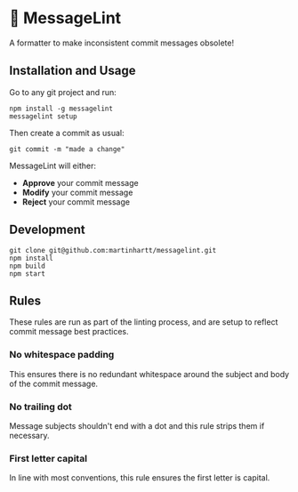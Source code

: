 # 🌟 MessageLint

A formatter to make inconsistent commit messages obsolete!


## Installation and Usage

Go to any git project and run:

```
npm install -g messagelint
messagelint setup
```

Then create a commit as usual:

```
git commit -m "made a change"
```

MessageLint will either:

- **Approve** your commit message
- **Modify** your commit message
- **Reject** your commit message

## Development

```
git clone git@github.com:martinhartt/messagelint.git
npm install
npm build
npm start
```

## Rules

These rules are run as part of the linting process, and are setup to reflect
commit message best practices.

### No whitespace padding

This ensures there is no redundant whitespace around the subject and body of the
commit message.

### No trailing dot

Message subjects shouldn't end with a dot and this rule strips them if necessary.

### First letter capital

In line with most conventions, this rule ensures the first letter is capital.
